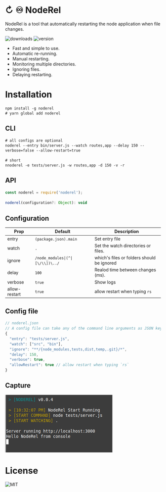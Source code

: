 # ↻ ♾️ NodeRel
NodeRel is a tool that automatically restarting the node application when file changes.

![downloads](https://badgen.net/npm/dt/noderel) ![version](http://img.shields.io/npm/v/noderel.svg?style=flat-square)

- Fast and simple to use.
- Automatic re-running.
- Manual restarting.
- Monitoring multiple directories.
- Ignoring files.
- Delaying restarting.

# Installation
```shell
npm install -g noderel 
# yarn global add noderel
```

## CLI
```shell
# all configs are optional 
noderel --entry bin/server.js --watch routes,app --delay 150 --verbose=false --allow-restart=true

# short
nnoderel -e tests/server.js -w routes,app -d 150 -v -r
```

## API
```js
const noderel = require('noderel');

noderel(configuration?: Object): void
```

## Configuration

| Prop     | Default                          | Description                   |
|----------|----------------------------------|-------------------------------|
|entry     | `(package.json).main`            | Set entry file |
|watch     | `.`                              | Set the watch directories or files. |
|ignore    | `/node_modules\|(^\|[\/\\])\../` | which\'s files or folders should be ignored |
|delay      | `100`                            | Realod time between changes (ms). |
|verbose   | `true`                          | Show logs |
|allow-restart | `true` | allow restart when typing `rs`|

## Config file
```js
// noderel.json
// A config file can take any of the command line arguments as JSON key values, for example:
{
  "entry": "tests/server.js",
  "watch": ["src", "bin"],
  "ignore": "**/{node_modules,tests,dist,temp,.git}/*",
  "delay": 150,
  "verbose": true,
  "allowRestart": true // allow restart when typing `rs`
}
```

## Capture
![Capture](capture.png)

# License
![MIT](https://badgen.net/npm/license/noderel)